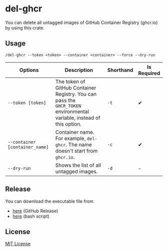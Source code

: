 # del-ghcr

You can delete all untagged images of GitHub Container Registry (ghcr.io) by using this crate.

## Usage

`/del-ghcr --token <token> --container <container> --force --dry-run`

|Options|Description|Shorthand|Is Required|
|---|---|---|---|
|`--token [token]`|The token of GitHub Container Registry. You can pass the `GHCR_TOKEN` environmental variable, instead of this option.|`-t`|✔|
|`--container [container_name]`|Container name. For example, `del-ghcr`. The name doesn't start from `ghcr.io`.|`-c`|✔|
|`--dry-run`|Shows the list of all untagged images.|`-d`|-|

## Release

You can download the executable file from
* [here](https://github.com/Lucky3028/del-ghcr/releases) (GitHub Release)
* [here](./download.sh) (bash script)

## License

[MIT License](./LICENSE)
